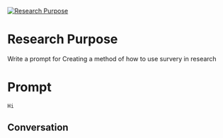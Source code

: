 
[![Research Purpose ](https://flow-prompt-covers.s3.us-west-1.amazonaws.com/icon/vintage/vint_2.png)]()
# Research Purpose  
Write  a prompt for Creating a method of how to use survery in research 

# Prompt

```
Hi 
```

## Conversation




